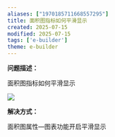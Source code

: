 ```yaml
---
aliases: ["1970185711668557295"]
title: 面积图指标如何平滑显示
created: 2025-07-15
modified: 2025-07-15
tags: ['e-builder']
theme: e-builder
---
```


**问题描述：**

面积图指标如何平滑显示

**![](https://myhelpdoc.oss-cn-heyuan.aliyuncs.com/mdimages/c76c0e5133e28ba14e8c59bb3e466f1d.jpg)**

**解决方式：**

面积图属性—图表功能开启平滑显示

